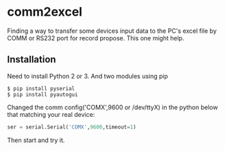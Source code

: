 # comm2excel

Finding a way to transfer some devices input data to the PC's excel file by COMM or RS232 port for record propose. This one might help.

Installation
------------
Need to install Python 2 or 3. And two modules using pip
```Shell
$ pip install pyserial
$ pip install pyautogui
```

Changed the comm config('COMX',9600 or /dev/ttyX) in the python below that matching your real device:

```Python
ser = serial.Serial('COMX',9600,timeout=1)
```

Then start and try it.
